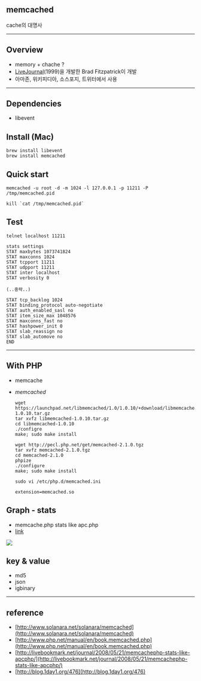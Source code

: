 ## memcached

cache의 대명사


***


## Overview

* memory + chache ?
* [LiveJournal](http://code.livejournal.org/trac)(1999)을 개발한 Brad Fitzpatrick이 개발
* 아마존, 위키피디아, 소스포지, 트위터에서 사용


***


## Dependencies

* libevent

## Install (Mac)
    brew install libevent
    brew install memcached

## Quick start

    memcached -u root -d -m 1024 -l 127.0.0.1 -p 11211 -P /tmp/memcached.pid

    kill `cat /tmp/memcached.pid`


##  Test

    telnet localhost 11211

    stats settings
    STAT maxbytes 1073741824
    STAT maxconns 1024
    STAT tcpport 11211
    STAT udpport 11211
    STAT inter localhost
    STAT verbosity 0

    (..중략..)

    STAT tcp_backlog 1024
    STAT binding_protocol auto-negotiate
    STAT auth_enabled_sasl no
    STAT item_size_max 1048576
    STAT maxconns_fast no
    STAT hashpower_init 0
    STAT slab_reassign no
    STAT slab_automove no
    END


***


## With PHP

* memcache
* *memcached*

    ```
    wget https://launchpad.net/libmemcached/1.0/1.0.10/+download/libmemcached-1.0.10.tar.gz
    tar xvfz libmemcached-1.0.10.tar.gz
    cd libmemcached-1.0.10
    ./configre
    make; sudo make install

    wget http://pecl.php.net/get/memcached-2.1.0.tgz
    tar xvfz memcached-2.1.0.tgz
    cd memcached-2.1.0
    phpize
    ./configure
    make; sudo make install

    sudo vi /etc/php.d/memcached.ini

    extension=memcached.so
    ```


## Graph - stats

* memcache.php stats like apc.php
* [link](http://livebookmark.net/journal/2008/05/21/memcachephp-stats-like-apcphp/)

![](http://livebookmark.net/journal/wp-content/uploads/2008/05/memcache.png)

## key & value

* md5
* json
* igbinary

*** 

## reference

* [http://www.solanara.net/solanara/memcached](http://www.solanara.net/solanara/memcached)
* [http://www.php.net/manual/en/book.memcached.php](http://www.php.net/manual/en/book.memcached.php)
* [http://livebookmark.net/journal/2008/05/21/memcachephp-stats-like-apcphp/](http://livebookmark.net/journal/2008/05/21/memcachephp-stats-like-apcphp/)
* [http://blog.1day1.org/476](http://blog.1day1.org/476)
